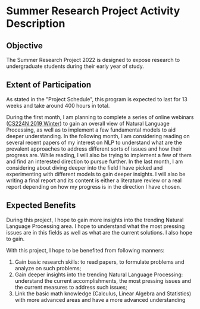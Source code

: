 # Summer Research Project Activity Description

## Objective

The Summer Research Project 2022 is designed to expose research to undergraduate students during their early year of study.

## Extent of Participation

As stated in the "Project Schedule", this program is expected to last for 13 weeks and take around 400 hours in total.

During the first month, I am planning to complete a series of online webinars ([CS224N 2019 Winter](https://www.youtube.com/playlist?list=PLoROMvodv4rOhcuXMZkNm7j3fVwBBY42z)) to gain an overall view of Natural Language Processing, as well as to implement a few fundamental models to aid deeper understanding. In the following month, I am considering reading on several recent papers of my interest on NLP to understand what are the prevalent approaches to address different sorts of issues and how their progress are. While reading, I will also be trying to implement a few of them and find an interested direction to pursue further. In the last month, I am considering about diving deeper into the field I have picked and experimenting with different models to gain deeper insights. I will also be writing a final report and its content is either a literature review or a real report depending on how my progress is in the direction I have chosen.

## Expected Benefits

During this project, I hope to gain more insights into the trending Natural Language Processing area. I hope to understand what the most pressing issues are in this fields as well as what are the current solutions. I also hope to gain.

With this project, I hope to be benefited from following manners:

1. Gain basic research skills: to read papers, to formulate problems and analyze on such problems;
2. Gain deeper insights into the trending Natural Language Processing: understand the current accomplishments, the most pressing issues and the current measures to address such issues;
3. Link the basic math knowledge (Calculus, Linear Algebra and Statistics) with more advanced areas and have a more advanced understanding
